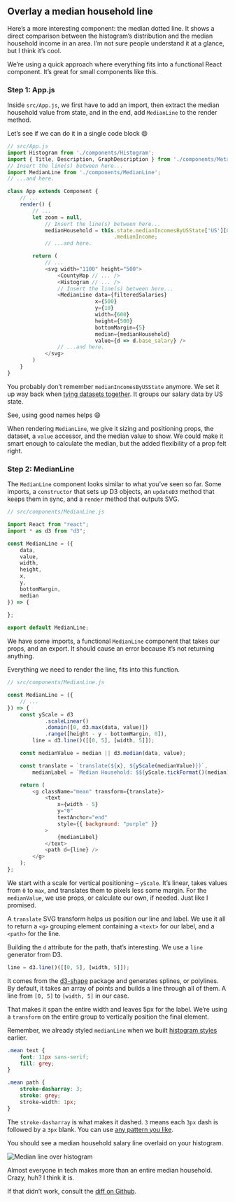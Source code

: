 
## Overlay a median household line

Here’s a more interesting component: the median dotted line. It shows a
direct comparison between the histogram’s distribution and the median
household income in an area. I’m not sure people understand it at a
glance, but I think it’s cool.

We’re using a quick approach where everything fits into a functional
React component. It’s great for small components like this.

### Step 1: App.js

Inside `src/App.js`, we first have to add an import, then extract the
median household value from state, and in the end, add `MedianLine` to
the render method.

Let’s see if we can do it in a single code block 😄

``` javascript
// src/App.js
import Histogram from './components/Histogram';
import { Title, Description, GraphDescription } from './components/Meta';
// Insert the line(s) between here...
import MedianLine from './components/MedianLine';
// ...and here.

class App extends Component {
    // ...
    render() {
        // ...
        let zoom = null,
            // Insert the line(s) between here...
            medianHousehold = this.state.medianIncomesByUSState['US'][0]
                                  .medianIncome;
            // ...and here.

        return (
            // ...
            <svg width="1100" height="500">
                <CountyMap // ... />
                <Histogram // ... />
                // Insert the line(s) between here...
                <MedianLine data={filteredSalaries}
                            x={500}
                            y={10}
                            width={600}
                            height={500}
                            bottomMargin={5}
                            median={medianHousehold}
                            value={d => d.base_salary} />
                // ...and here.
            </svg>
        )
    }
}
```

You probably don’t remember `medianIncomesByUSState` anymore. We set it
up way back when [tying datasets
together](https://swizec1.teachable.com/courses/react-for-data-visualization/lectures/6888897#tie-datasets-together).
It groups our salary data by US state.

See, using good names helps 😄

When rendering `MedianLine`, we give it sizing and positioning props,
the dataset, a `value` accessor, and the median value to show. We could
make it smart enough to calculate the median, but the added flexibility
of a prop felt right.

### Step 2: MedianLine

The `MedianLine` component looks similar to what you’ve seen so far.
Some imports, a `constructor` that sets up D3 objects, an `updateD3`
method that keeps them in sync, and a `render` method that outputs SVG.

``` javascript
// src/components/MedianLine.js

import React from "react";
import * as d3 from "d3";

const MedianLine = ({
    data,
    value,
    width,
    height,
    x,
    y,
    bottomMargin,
    median
}) => {
    
};

export default MedianLine;
```

We have some imports, a functional `MedianLine` component that takes our
props, and an export. It should cause an error because it’s not
returning anything.

Everything we need to render the line, fits into this function.

``` javascript
// src/components/MedianLine.js

const MedianLine = ({
    // ...
}) => {
    const yScale = d3
            .scaleLinear()
            .domain([0, d3.max(data, value)])
            .range([height - y - bottomMargin, 0]),
        line = d3.line()([[0, 5], [width, 5]]);

    const medianValue = median || d3.median(data, value);

    const translate = `translate(${x}, ${yScale(medianValue)})`,
        medianLabel = `Median Household: $${yScale.tickFormat()(median)}`;

    return (
        <g className="mean" transform={translate}>
            <text
                x={width - 5}
                y="0"
                textAnchor="end"
                style={{ background: "purple" }}
            >
                {medianLabel}
            </text>
            <path d={line} />
        </g>
    );
};
```

We start with a scale for vertical positioning – `yScale`. It’s linear,
takes values from `0` to `max`, and translates them to pixels less some
margin. For the `medianValue`, we use props, or calculate our own, if
needed. Just like I promised.

A `translate` SVG transform helps us position our line and label. We use
it all to return a `<g>` grouping element containing a `<text>` for our
label, and a `<path>` for the line.

Building the `d` attribute for the path, that’s interesting. We use a
`line` generator from D3.

``` javascript
line = d3.line()([[0, 5], [width, 5]]);
```

It comes from the [d3-shape](https://github.com/d3/d3-shape#lines)
package and generates splines, or polylines. By default, it takes an
array of points and builds a line through all of them. A line from
`[0, 5]` to `[width, 5]` in our case.

That makes it span the entire width and leaves 5px for the label. We’re
using a `transform` on the entire group to vertically position the final
element.

Remember, we already styled `medianLine` when we built [histogram
styles](https://swizec1.teachable.com/courses/react-for-data-visualization/lectures/6888921#histogram-css)
earlier.

``` css
.mean text {
    font: 11px sans-serif;
    fill: grey;
}

.mean path {
    stroke-dasharray: 3;
    stroke: grey;
    stroke-width: 1px;
}
```

The `stroke-dasharray` is what makes it dashed. `3` means each `3px`
dash is followed by a `3px` blank. You can use [any pattern you
like](https://developer.mozilla.org/en-US/docs/Web/SVG/Attribute/stroke-dasharray).

You should see a median household salary line overlaid on your
histogram.

![Median line over
histogram](https://raw.githubusercontent.com/Swizec/react-d3js-es6-ebook/2018-version/manuscript/resources/images/es6v2/dataviz-with-everything.png)

Almost everyone in tech makes more than an entire median household.
Crazy, huh? I think it is.

If that didn’t work, consult the [diff on
Github](https://github.com/Swizec/react-d3js-step-by-step/commit/1fd055e461184fb8dc8dd509edb3a6a683c995fe).
